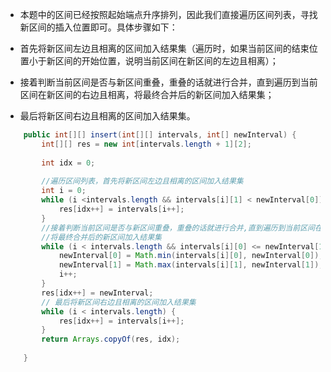 * 本题中的区间已经按照起始端点升序排列，因此我们直接遍历区间列表，寻找新区间的插入位置即可。具体步骤如下：

* 首先将新区间左边且相离的区间加入结果集（遍历时，如果当前区间的结束位置小于新区间的开始位置，说明当前区间在新区间的左边且相离）；

* 接着判断当前区间是否与新区间重叠，重叠的话就进行合并，直到遍历到当前区间在新区间的右边且相离，将最终合并后的新区间加入结果集；

* 最后将新区间右边且相离的区间加入结果集。


```java
    public int[][] insert(int[][] intervals, int[] newInterval) {
        int[][] res = new int[intervals.length + 1][2];
        
        int idx = 0;
        
        //遍历区间列表，首先将新区间左边且相离的区间加入结果集
        int i = 0;
        while (i <intervals.length && intervals[i][1] < newInterval[0]) {
            res[idx++] = intervals[i++];
        }
        //接着判断当前区间是否与新区间重叠，重叠的话就进行合并,直到遍历到当前区间在新区间的右边且相离
        //将最终合并后的新区间加入结果集
        while (i < intervals.length && intervals[i][0] <= newInterval[1]) {
            newInterval[0] = Math.min(intervals[i][0], newInterval[0]);
            newInterval[1] = Math.max(intervals[i][1], newInterval[1]);
            i++;
        }
        res[idx++] = newInterval;
        // 最后将新区间右边且相离的区间加入结果集
        while (i < intervals.length) {
            res[idx++] = intervals[i++];
        }
        return Arrays.copyOf(res, idx);
        
    }
```